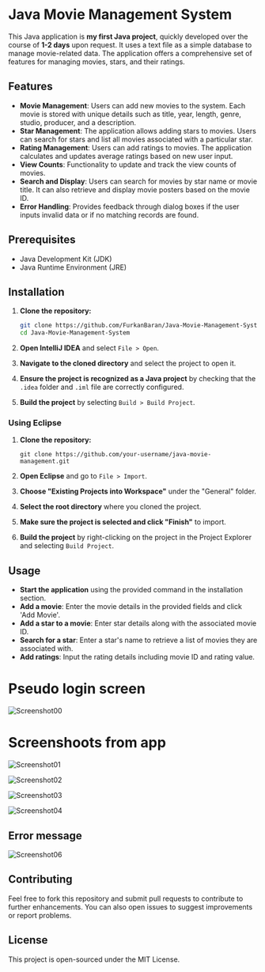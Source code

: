 
# Java Movie Management System

This Java application is **my first Java project**, quickly developed over the course of **1-2 days** upon request. It uses a text file as a simple database to manage movie-related data. The application offers a comprehensive set of features for managing movies, stars, and their ratings.

## Features

- **Movie Management**: Users can add new movies to the system. Each movie is stored with unique details such as title, year, length, genre, studio, producer, and a description.
- **Star Management**: The application allows adding stars to movies. Users can search for stars and list all movies associated with a particular star.
- **Rating Management**: Users can add ratings to movies. The application calculates and updates average ratings based on new user input.
- **View Counts**: Functionality to update and track the view counts of movies.
- **Search and Display**: Users can search for movies by star name or movie title. It can also retrieve and display movie posters based on the movie ID.
- **Error Handling**: Provides feedback through dialog boxes if the user inputs invalid data or if no matching records are found.

## Prerequisites

- Java Development Kit (JDK)
- Java Runtime Environment (JRE)

## Installation

1. **Clone the repository:**
   ```bash
   git clone https://github.com/FurkanBaran/Java-Movie-Management-System.git
   cd Java-Movie-Management-System


2.  **Open IntelliJ IDEA** and select `File > Open`.
    
3.  **Navigate to the cloned directory** and select the project to open it.
    
4.  **Ensure the project is recognized as a Java project** by checking that the `.idea` folder and `.iml` file are correctly configured.
    
5.  **Build the project** by selecting `Build > Build Project`.
    

### Using Eclipse

1.  **Clone the repository:**
    
    `git clone https://github.com/your-username/java-movie-management.git` 
    
2.  **Open Eclipse** and go to `File > Import`.
    
3.  **Choose "Existing Projects into Workspace"** under the "General" folder.
    
4.  **Select the root directory** where you cloned the project.
    
5.  **Make sure the project is selected and click "Finish"** to import.
    
6.  **Build the project** by right-clicking on the project in the Project Explorer and selecting `Build Project`.

    

## Usage

-   **Start the application** using the provided command in the installation section.
-   **Add a movie**: Enter the movie details in the provided fields and click 'Add Movie'.
-   **Add a star to a movie**: Enter star details along with the associated movie ID.
-   **Search for a star**: Enter a star's name to retrieve a list of movies they are associated with.
-   **Add ratings**: Input the rating details including movie ID and rating value.

# Pseudo login screen
![Screenshot00](https://github.com/FurkanBaran/MovieDatabaseApplication/assets/21145014/d928157f-f4af-4223-9a8c-d4695ce4b24d)

# Screenshoots from app
![Screenshot01](https://github.com/FurkanBaran/MovieDatabaseApplication/assets/21145014/83f4cc20-9572-4784-9fd8-f402b6e7bcef)

![Screenshot02](https://github.com/FurkanBaran/MovieDatabaseApplication/assets/21145014/cb2e1049-e90f-4b89-91eb-81d622bd5adf)

![Screenshot03](https://github.com/FurkanBaran/MovieDatabaseApplication/assets/21145014/ae5035f5-edc7-4c4f-97d6-5f02f1629fbc)

![Screenshot04](https://github.com/FurkanBaran/MovieDatabaseApplication/assets/21145014/6b4e86cb-ea9b-4eaf-86c0-bd8849901fc3)

## Error message
![Screenshot06](https://github.com/FurkanBaran/MovieDatabaseApplication/assets/21145014/1fcae0d3-ad3b-479c-add8-2edb6e911020)


## Contributing

Feel free to fork this repository and submit pull requests to contribute to further enhancements. You can also open issues to suggest improvements or report problems.

## License

This project is open-sourced under the MIT License.
